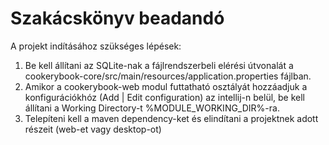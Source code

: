 # Szakácskönyv beadandó

A projekt indításához szükséges lépések:
1. Be kell állítani az SQLite-nak a fájlrendszerbeli elérési útvonalát a cookerybook-core/src/main/resources/application.properties fájlban.
2. Amikor a cookerybook-web modul futtatható osztályát hozzáadjuk a konfigurációkhóz (Add | Edit configuration) az intellij-n belül, be kell állítani a Working Directory-t %MODULE_WORKING_DIR%-ra.
3. Telepíteni kell a maven dependency-ket és elindítani a projektnek adott részeit (web-et vagy desktop-ot)